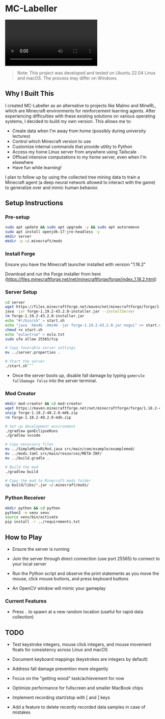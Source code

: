 
# MC-Labeller

![](https://github.com/Infatoshi/mc-labeller/assets/showcase.mp4)

> Note: This project was developed and tested on Ubuntu 22.04 Linux and macOS. The process may differ on Windows.

## Why I Built This

I created MC-Labeller as an alternative to projects like Malmo and MineRL, which are Minecraft environments for reinforcement learning agents. After experiencing difficulties with these existing solutions on various operating systems, I decided to build my own version. This allows me to:

- Create data when I'm away from home (possibly during university lectures)
- Control which Minecraft version to use
- Customize internal commands that provide utility to Python
- Access my home Linux server from anywhere using Tailscale
- Offload intensive computations to my home server, even when I'm elsewhere
- Have fun while learning!

I plan to follow up by using the collected tree mining data to train a Minecraft agent (a deep neural network allowed to interact with the game) to generalize over and mimic human behavior.

## Setup Instructions

### Pre-setup

```bash
sudo apt update && sudo apt upgrade -y && sudo apt autoremove
sudo apt install openjdk-17-jre-headless -y
mkdir server
mkdir -p ~/.minecraft/mods
```

### Install Forge

Ensure you have the Minecraft launcher installed with version "1.18.2"

Download and run the Forge installer from here (https://files.minecraftforge.net/net/minecraftforge/forge/index_1.18.2.html)

### Server Setup

````bash
cd server
wget https://files.minecraftforge.net/maven/net/minecraftforge/forge/1.19.2-43.2.0/forge-1.19.2-43.2.0-installer.jar
java -jar forge-1.19.2-43.2.0-installer.jar --installServer
rm forge-1.19.2-43.2.0-installer.jar
echo "#!/bin/sh" > start.sh
echo "java -Xmx4G -Xms4G -jar forge-1.19.2-43.2.0.jar nogui" >> start.sh
chmod +x start.sh
echo "eula=true" > eula.txt
sudo ufw allow 25565/tcp

# Copy favorable server settings
mv ../server.properties .

# Start the server
./start.sh```
````

- Once the server boots up, disable fall damage by typing `gamerule fallDamage false` into the server terminal.

### Mod Creator

```bash
mkdir mod-creator && cd mod-creator
wget https://maven.minecraftforge.net/net/minecraftforge/forge/1.18.2-40.2.0/forge-1.18.2-40.2.0-mdk.zip
unzip forge-1.18.2-40.2.0-mdk.zip
rm forge-1.18.2-40.2.0-mdk.zip

# Set up development environment
./gradlew genEclipseRuns
./gradlew vscode

# Copy necessary files
mv ../SimpleMineRLMod.java src/main/com/example/examplemod/
mv ../mods.toml src/main/resources/META-INF/
mv ../build.gradle .

# Build the mod
./gradlew build

# Copy the mod to Minecraft mods folder
cp build/libs/*.jar ~/.minecraft/mods/
```

### Python Receiver

```bash
mkdir python && cd python
python3 -m venv venv
source venv/bin/activate
pip install -r ../requirements.txt
```

## How to Play

- Ensure the server is running

- Join the server through direct connection (use port 25565) to connect to your local server

- Run the Python script and observe the print statements as you move the mouse, click mouse buttons, and press keyboard buttons

- An OpenCV window will mimic your gameplay

### Current Features

- Press `.` to spawn at a new random location (useful for rapid data collection)

## TODO

- Test keystroke integers, mouse click integers, and mouse movement floats for consistency across Linux and macOS

- Document keyboard mappings (keystrokes are integers by default)

- Address fall damage prevention more elegantly

- Focus on the "getting wood" task/achievement for now

- Optimize performance for fullscreen and smaller MacBook chips

- Implement recording start/stop with [ and ] keys

- Add a feature to delete recently recorded data samples in case of mistakes
